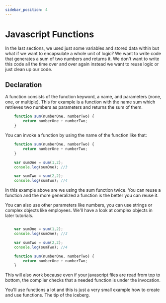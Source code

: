 ```yaml
---
sidebar_position: 4
---
```


# Javascript Functions

In the last sections, we used just some variables and stored data within but what if we want to encapsulate a whole unit of logic? We want to write code that
generates a sum of two numbers and returns it. We don't want to write this code all the time over and over again instead we want to reuse logic or just clean up 
our code.

## Declaration

A function consists of the function keyword, a name, and parameters (none, one, or multiple). This for example is a function with the name sum which retrieves two
numbers as parameters and returns the sum of them.

```js
    function sum(numberOne, numberTwo) {
        return numberOne + numberTwo;
    }
```

You can invoke a function by using the name of the function like that:

```js
    function sum(numberOne, numberTwo) {
        return numberOne + numberTwo;
    }

    var sumOne = sum(1,2);
    console.log(sumOne); //3

    var sumTwo = sum(2,2);
    console.log(sumTwo); //4
```

In this example above are we using the sum function twice. You can reuse a function and the more generalized a function is the better you can reuse it.

You can also use other parameters like numbers, you can use strings or complex objects like employees. We'll have a look at complex objects in later tutorials.

```js

    var sumOne = sum(1,2);
    console.log(sumOne); //3

    var sumTwo = sum(2,2);
    console.log(sumTwo); //4

    function sum(numberOne, numberTwo) {
        return numberOne + numberTwo;
    }
```

This will also work because even if your javascript files are read from top to bottom, the compiler checks that a needed function is under the invocation.

You'll use functions a lot and this is just a very small example how to create and use functions. The tip of the iceberg.
